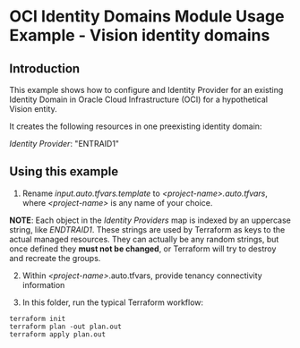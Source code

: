 # OCI Identity Domains Module Usage Example - Vision identity domains
## Introduction

This example shows how to configure and Identity Provider for an existing Identity Domain in Oracle Cloud Infrastructure (OCI) for a hypothetical Vision entity.

It creates the following resources in one preexisting identity domain:

  *Identity Provider*:  "ENTRAID1"


## Using this example
1. Rename *input.auto.tfvars.template* to *\<project-name\>.auto.tfvars*, where *\<project-name\>* is any name of your choice. 

**NOTE**: Each object in the *Identity Providers* map is indexed by an uppercase string, like *ENDTRAID1*. These strings are used by Terraform as keys to the actual managed resources. They can actually be any random strings, but once defined they **must not be changed**, or Terraform will try to destroy and recreate the groups.

2. Within *\<project-name\>*.auto.tfvars, provide tenancy connectivity information

3. In this folder, run the typical Terraform workflow:
```
terraform init
terraform plan -out plan.out
terraform apply plan.out
```